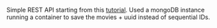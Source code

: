 Simple REST API starting from this [tutorial](https://www.freecodecamp.org/news/learn-rest-api-principles-by-building-an-express-app/). Used a mongoDB instance running a container to save the movies + uuid instead of sequential IDs.
